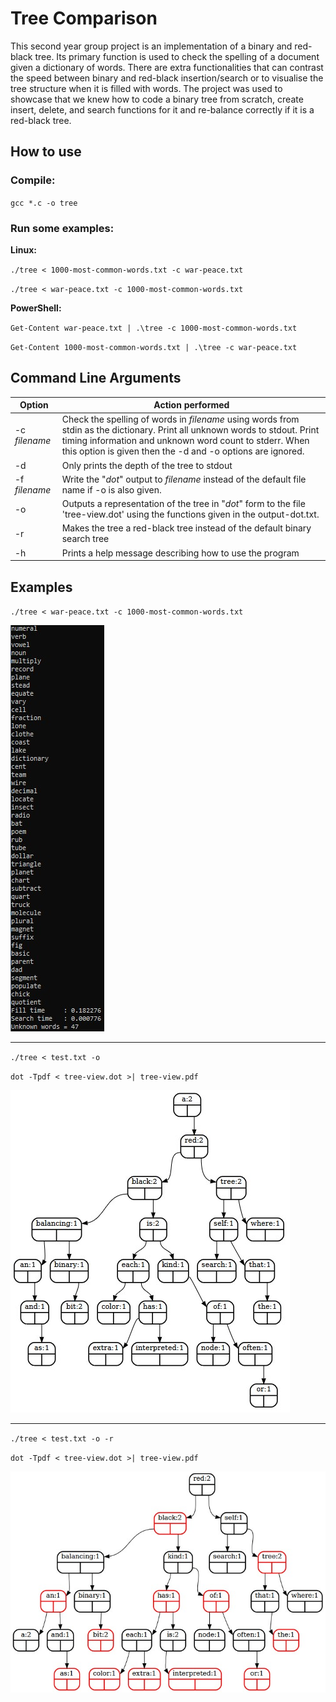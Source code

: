 # Tree Comparison

This second year group project is an implementation of a binary and red-black tree. Its primary function is used to check the spelling of a document given a dictionary of words. There are extra functionalities that can contrast the speed between binary and red-black insertion/search or to visualise the tree structure when it is filled with words. The project was used to showcase that we knew how to code a binary tree from scratch, create insert, delete, and search functions for it and re-balance correctly if it is a red-black tree.

## How to use


### Compile:

`gcc *.c -o tree`

### Run some examples:

**Linux:**

`./tree < 1000-most-common-words.txt -c war-peace.txt`

`./tree < war-peace.txt -c 1000-most-common-words.txt`

**PowerShell:**

`Get-Content war-peace.txt | .\tree -c 1000-most-common-words.txt`

`Get-Content 1000-most-common-words.txt | .\tree -c war-peace.txt`




## Command Line Arguments
| Option        | Action performed                                                                                                                                                                                                                                    |
|---------------|-----------------------------------------------------------------------------------------------------------------------------------------------------------------------------------------------------------------------------------------------------|
| -c *filename* | Check the spelling of words in *filename* using words from stdin as the dictionary. Print all unknown words to stdout. Print timing information and unknown word count to stderr. When this option is given then the -d and -o options are ignored. |
| -d            | Only prints the depth of the tree to stdout                                                                                                                                                                                                         |
| -f *filename* | Write the "*dot*" output to *filename* instead of the default file name if -o is also given.                                                                                                                                                        |
| -o            | Outputs a representation of the tree in "*dot*" form to the file 'tree-view.dot' using the functions given in the output-dot.txt.                                                                                                                   |
| -r            | Makes the tree a red-black tree instead of the default binary search tree                                                                                                                                                                           |
| -h            | Prints a help message describing how to use the program                                                                                                                                                                                             |

## Examples

`./tree < war-peace.txt -c 1000-most-common-words.txt`

![Example output 1](spellcheck-example.jpg)

---

`./tree < test.txt -o`

`dot -Tpdf < tree-view.dot >| tree-view.pdf`

![Binary tree](binary-tree-example.jpg)

---

`./tree < test.txt -o -r`

`dot -Tpdf < tree-view.dot >| tree-view.pdf`

![Red-black tree](red-black-tree-example.jpg)
